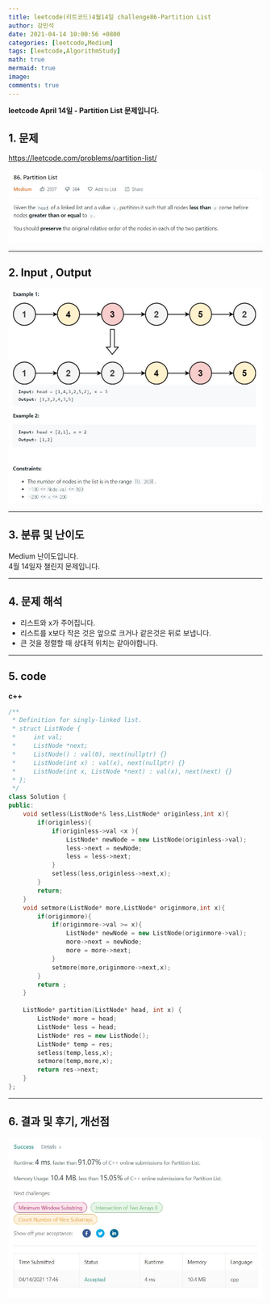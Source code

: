 ```yaml
---
title: leetcode(리트코드)4월14일 challenge86-Partition List
author: 강민석
date: 2021-04-14 10:00:56 +0800
categories: [leetcode,Medium]
tags: [leetcode,AlgorithmStudy]
math: true
mermaid: true
image: 
comments: true
---
```


**leetcode April 14일 - Partition List 문제입니다.**

## 1. 문제
<https://leetcode.com/problems/partition-list/>  

![](/assets/img/sample/leetcode/86/Problem.JPG)  

-----  

## 2. Input , Output

![](/assets/img/sample/leetcode/86/input.JPG)  


-----  

## 3. 분류 및 난이도

Medium 난이도입니다.  
4월 14일자 챌린지 문제입니다. 

-----  

## 4. 문제 해석

- 리스트와 x가 주어집니다.
- 리스트를 x보다 작은 것은 앞으로 크거나 같은것은 뒤로 보냅니다.
- 큰 것을 정렬할 때 상대적 위치는 같아야합니다.





-----  

## 5. code

**c++**

```c++
/**
 * Definition for singly-linked list.
 * struct ListNode {
 *     int val;
 *     ListNode *next;
 *     ListNode() : val(0), next(nullptr) {}
 *     ListNode(int x) : val(x), next(nullptr) {}
 *     ListNode(int x, ListNode *next) : val(x), next(next) {}
 * };
 */
class Solution {
public:
    void setless(ListNode*& less,ListNode* originless,int x){
        if(originless){
            if(originless->val <x ){
                ListNode* newNode = new ListNode(originless->val);
                less->next = newNode;
                less = less->next;
            }
            setless(less,originless->next,x);
        }
        return;
    }
    void setmore(ListNode* more,ListNode* originmore,int x){
        if(originmore){
            if(originmore->val >= x){
                ListNode* newNode = new ListNode(originmore->val);
                more->next = newNode;
                more = more->next;
            }
            setmore(more,originmore->next,x);
        }
        return ;
    }
    
    ListNode* partition(ListNode* head, int x) {
        ListNode* more = head;
        ListNode* less = head;
        ListNode* res = new ListNode();
        ListNode* temp = res;
        setless(temp,less,x);
        setmore(temp,more,x);
        return res->next;
    }
};
```


-----

## 6. 결과 및 후기, 개선점

![](/assets/img/sample/leetcode/86/result.JPG)  




